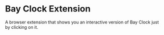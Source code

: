 # Bay Clock Extension

A browser extension that shows you an interactive version of Bay Clock just by clicking on it.